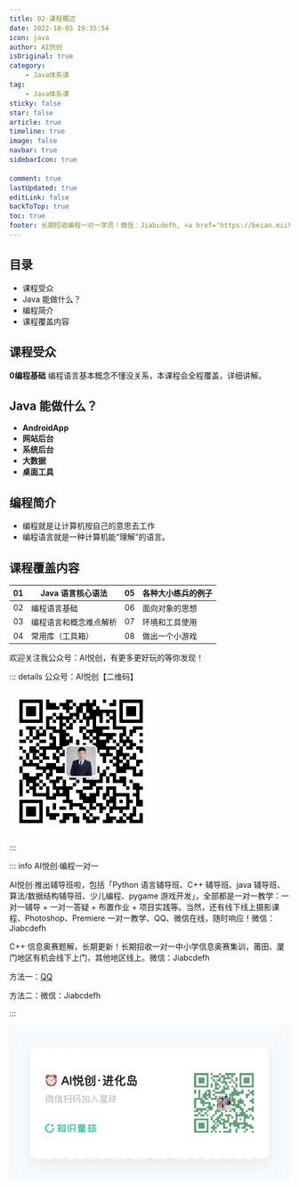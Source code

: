 ```yaml
---
title: 02-课程概述
date: 2022-10-05 19:35:54
icon: java
author: AI悦创
isOriginal: true
category: 
    - Java体系课
tag:
    - Java体系课
sticky: false
star: false
article: true
timeline: true
image: false
navbar: true
sidebarIcon: true

comment: true
lastUpdated: true
editLink: false
backToTop: true
toc: true
footer: 长期招收编程一对一学员！微信：Jiabcdefh, <a href="https://beian.miit.gov.cn/" target="_blank">闽ICP备19021486号-6</a>
---
```


## 目录

- 课程受众
- Java 能做什么？
- 编程简介
- 课程覆盖内容

## 课程受众

**0编程基础**
编程语言基本概念不懂没关系，本课程会全程覆盖，详细讲解。

## Java 能做什么？

- **AndroidApp**
- **网站后台**
-  **系统后台**
-  **大数据**
- **桌面工具**



## 编程简介

- 编程就是让计算机按自己的意思去工作 
- 编程语言就是一种计算机能“理解”的语言。



## 课程覆盖内容

| 01 | Java 语言核心语法 | 05 | 各种大小练兵的例子 |
| --- | --- | --- | --- |
| 02 | 编程语言基础 | 06 | 面向对象的思想 |
| 03 | 编程语言和概念难点解析 | 07 | 环境和工具使用 |
| 04 | 常用库（工具箱） | 08 | 做出一个小游戏 |

欢迎关注我公众号：AI悦创，有更多更好玩的等你发现！

::: details 公众号：AI悦创【二维码】

![](/gzh.jpg)

:::

::: info AI悦创·编程一对一

AI悦创·推出辅导班啦，包括「Python 语言辅导班、C++ 辅导班、java 辅导班、算法/数据结构辅导班、少儿编程、pygame 游戏开发」，全部都是一对一教学：一对一辅导 + 一对一答疑 + 布置作业 + 项目实践等。当然，还有线下线上摄影课程、Photoshop、Premiere 一对一教学、QQ、微信在线，随时响应！微信：Jiabcdefh

C++ 信息奥赛题解，长期更新！长期招收一对一中小学信息奥赛集训，莆田、厦门地区有机会线下上门，其他地区线上。微信：Jiabcdefh

方法一：[QQ](http://wpa.qq.com/msgrd?v=3&uin=1432803776&site=qq&menu=yes)

方法二：微信：Jiabcdefh

:::

![](/zsxq.jpg)
